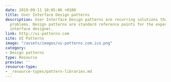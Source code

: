 ```yaml
---
date: 2019-09-11 10:05:06 +0100
title: User Interface Design patterns
description: User Interface Design patterns are recurring solutions that solve common design
  problems. Design patterns are standard reference points for the experienced user
  interface designer.
link: http://ui-patterns.com
site: UI Patterns
image: "/assets/images/ui-patterns.com.ico.png"
category:
- Design patterns
type: Resource
preview: ''
resource-type: 
- _resource-types/pattern-libraries.md
---
```

